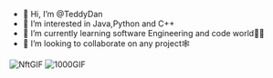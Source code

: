 - 👋 Hi, I’m @TeddyDan
- 👀 I’m interested in Java,Python and C++
- 🌱 I’m currently learning software Engineering and code world👨‍💻
- 💞️ I’m looking to collaborate on any project🕸️

![NftGIF](https://github.com/TeddyDan/TeddyDan/assets/136113076/2c2e1c89-7295-4275-8cfd-d5f26d0908a6)  ![1000GIF](https://github.com/TeddyDan/TeddyDan/assets/136113076/841dd26d-c97c-4202-bae0-9275fe386f27)

  

<!---
TeddyDan/TeddyDan is a ✨ special ✨ repository because its `README.md` (this file) appears on your GitHub profile.
You can click the Preview link to take a look at your changes.
--->
